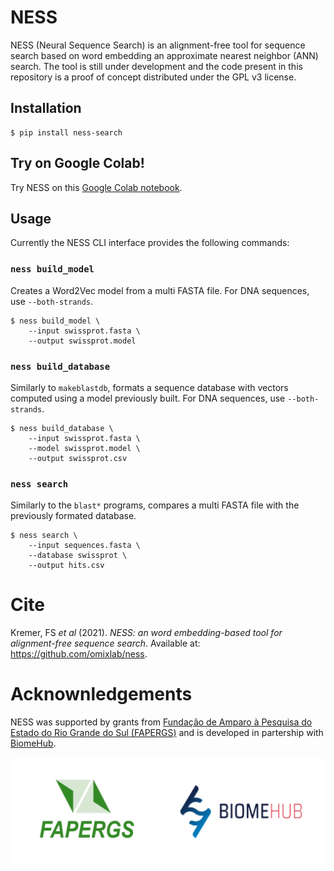 # NESS

NESS (Neural Sequence Search) is an alignment-free tool for sequence search based on word embedding an approximate nearest neighbor (ANN) search. The tool is still under development and the code present in this repository is a proof of concept distributed under the GPL v3 license. 

## Installation

```
$ pip install ness-search
```

## Try on Google Colab!

Try NESS on this [Google Colab notebook](https://colab.research.google.com/github/omixlab/ness/blob/main/notebooks/NESS%20Colab%20Tutorial.ipynb).

## Usage

Currently the NESS CLI interface provides the following commands:

### `ness build_model`

Creates a Word2Vec model from a multi FASTA file. For DNA sequences, use `--both-strands`.

```
$ ness build_model \
    --input swissprot.fasta \
    --output swissprot.model
```

### `ness build_database`

Similarly to `makeblastdb`, formats a sequence database with vectors computed using a
model previously built. For DNA sequences, use `--both-strands`.

```
$ ness build_database \
    --input swissprot.fasta \
    --model swissprot.model \
    --output swissprot.csv
```

### `ness search`

Similarly to the `blast*` programs, compares a multi  FASTA file with the previously formated database.

```
$ ness search \
    --input sequences.fasta \
    --database swissprot \
    --output hits.csv
```

# Cite

Kremer, FS *et al* (2021). *NESS: an word embedding-based tool for alignment-free sequence search*. Available at: https://github.com/omixlab/ness. 

# Acknownledgements

NESS was supported by grants from [Fundação de Amparo à Pesquisa do Estado do Rio Grande do Sul (FAPERGS)](https://fapergs.rs.gov.br/inicial) and is developed in partership with [BiomeHub](https://www.biome-hub.com/).

![](assets/acknowledgements.png)
